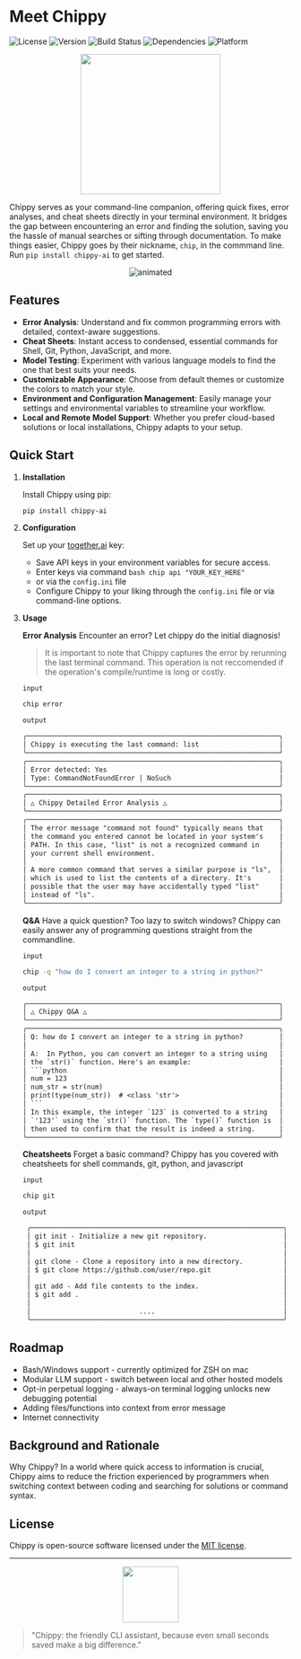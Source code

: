 # Meet Chippy

![License](https://img.shields.io/badge/license-MIT-green.svg)
![Version](https://img.shields.io/badge/version-1.0.0-blue.svg)
![Build Status](https://img.shields.io/badge/build-passing-brightgreen.svg)
![Dependencies](https://img.shields.io/badge/dependencies-up%20to%20date-brightgreen.svg)
![Platform](https://img.shields.io/badge/platform-ZSH%20|%20Bash-lightgrey.svg)

<p align="center">
  <img src="images/chip1.png" width="250px">
</p>

Chippy serves as your command-line companion, offering quick fixes, error analyses, and cheat sheets directly in your terminal environment. It bridges the gap between encountering an error and finding the solution, saving you the hassle of manual searches or sifting through documentation. To make things easier, Chippy goes by their nickname, `chip`, in the commmand line. Run `pip install chippy-ai` to get started.

<p align="center">
  <img src="images/demo.gif" alt="animated" />
</p>

## Features

- **Error Analysis**: Understand and fix common programming errors with detailed, context-aware suggestions.
- **Cheat Sheets**: Instant access to condensed, essential commands for Shell, Git, Python, JavaScript, and more.
- **Model Testing**: Experiment with various language models to find the one that best suits your needs.
- **Customizable Appearance**: Choose from default themes or customize the colors to match your style.
- **Environment and Configuration Management**: Easily manage your settings and environmental variables to streamline your workflow.
- **Local and Remote Model Support**: Whether you prefer cloud-based solutions or local installations, Chippy adapts to your setup.

## Quick Start

1. **Installation**

    Install Chippy using pip:
    ```bash
    pip install chippy-ai
    ```

2. **Configuration**

    Set up your [together.ai](https://together.ai) key:
    - Save API keys in your environment variables for secure access.
    - Enter keys via command ```bash chip api "YOUR_KEY_HERE"``` 
    - or via the `config.ini` file
    - Configure Chippy to your liking through the `config.ini` file or via command-line options.

3. **Usage**


    **Error Analysis**
    Encounter an error? Let chippy do the initial diagnosis!
    
    >It is important to note that Chippy captures the error by rerunning the last terminal command. This operation is not reccomended if the operation's compile/runtime is long or costly.


    `input`
    ```bash
    chip error
    ```

    
    `output`
    ```txt
    ╭───────────────────────────────────────────────────────────────╮
    │ Chippy is executing the last command: list                    │
    ╰───────────────────────────────────────────────────────────────╯
    ╭───────────────────────────────────────────────────────────────╮
    │ Error detected: Yes                                           │
    │ Type: CommandNotFoundError | NoSuch                           │
    ╰───────────────────────────────────────────────────────────────╯
    ╭───────────────────────────────────────────────────────────────╮
    │ △ Chippy Detailed Error Analysis △                            │
    ╰───────────────────────────────────────────────────────────────╯
    ╭───────────────────────────────────────────────────────────────╮
    │ The error message "command not found" typically means that    │
    │ the command you entered cannot be located in your system's    │
    │ PATH. In this case, "list" is not a recognized command in     │
    │ your current shell environment.                               │
    │                                                               │
    │ A more common command that serves a similar purpose is "ls",  │
    │ which is used to list the contents of a directory. It's       │
    │ possible that the user may have accidentally typed "list"     │
    │ instead of "ls".                                              │
    ╰───────────────────────────────────────────────────────────────╯
    ```

    **Q&A**
    Have a quick question? Too lazy to switch windows? Chippy can easily answer any of programming questions straight from the commandline.
        
    `input`    
    ```bash
    chip -q "how do I convert an integer to a string in python?"
    ```

    `output`
    ```txt
    ╭───────────────────────────────────────────────────────────────╮
    │ △ Chippy Q&A △                                                │
    ╰───────────────────────────────────────────────────────────────╯
    ╭───────────────────────────────────────────────────────────────╮
    │ Q: how do I convert an integer to a string in python?         │
    │                                                               │
    │ A:  In Python, you can convert an integer to a string using   │
    │ the `str()` function. Here's an example:                      │
    │ ```python                                                     │
    │ num = 123                                                     │
    │ num_str = str(num)                                            │
    │ print(type(num_str))  # <class 'str'>                         │
    │ ```                                                           │
    │ In this example, the integer `123` is converted to a string   │
    │ `'123'` using the `str()` function. The `type()` function is  │
    │ then used to confirm that the result is indeed a string.      │
    ╰───────────────────────────────────────────────────────────────╯
     ```

     **Cheatsheets**
    Forget a basic command? Chippy has you covered with cheatsheets for shell commands, git, python, and javascript
    
    `input`
    ```bash
    chip git
    ```

    `output`
   ```txt
    ╭───────────────────────────────────────────────────────────────╮
    │ git init - Initialize a new git repository.                   │
    │ $ git init                                                    │
    │                                                               │
    │ git clone - Clone a repository into a new directory.          │
    │ $ git clone https://github.com/user/repo.git                  │
    │                                                               │
    │ git add - Add file contents to the index.                     │
    │ $ git add .                                                   │
    │                                                               │
    │                           ....                                │
    ╰───────────────────────────────────────────────────────────────╯
    ```

## Roadmap
- Bash/Windows support - currently optimized for ZSH on mac
- Modular LLM support - switch between local and other hosted models
- Opt-in perpetual logging - always-on terminal logging unlocks new debugging potential
- Adding files/functions into context from error message
- Internet connectivity


## Background and Rationale

Why Chippy? In a world where quick access to information is crucial, Chippy aims to reduce the friction experienced by programmers when switching context between coding and searching for solutions or command syntax.


## License

Chippy is open-source software licensed under the [MIT license](https://chippy.io/license).

---

<p align="center">
  <img src="images/chip2.png" width="100px">
</p>

> "Chippy: the friendly CLI assistant, because even small seconds saved make a big difference."
